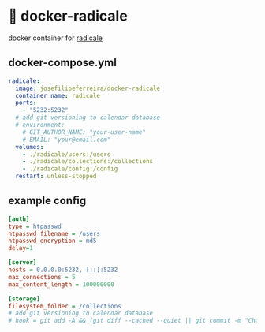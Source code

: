 # :calendar: docker-radicale

docker container for [radicale](https://radicale.org/v3.html)

## docker-compose.yml

```yml
radicale:
  image: josefilipeferreira/docker-radicale
  container_name: radicale
  ports:
    - "5232:5232"
  # add git versioning to calendar database
  # environment:
    # GIT_AUTHOR_NAME: "your-user-name"
    # EMAIL: "your@email.com"
  volumes:
    - ./radicale/users:/users
    - ./radicale/collections:/collections
    - ./radicale/config:/config
  restart: unless-stopped
```

## example config

```ini
[auth]
type = htpasswd
htpasswd_filename = /users
htpasswd_encryption = md5
delay=1

[server]
hosts = 0.0.0.0:5232, [::]:5232
max_connections = 5
max_content_length = 100000000

[storage]
filesystem_folder = /collections
# add git versioning to calendar database
# hook = git add -A && (git diff --cached --quiet || git commit -m "Changes by "%(user)s)
```

